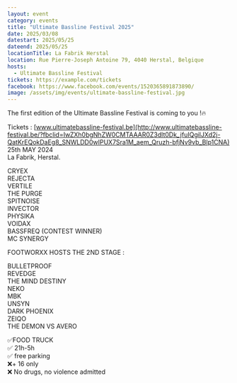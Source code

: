 ```yaml
---
layout: event
category: events
title: "Ultimate Bassline Festival 2025"
date: 2025/03/08
datestart: 2025/05/25
dateend: 2025/05/25
locationTitle: La Fabrik Herstal
location: Rue Pierre-Joseph Antoine 79, 4040 Herstal, Belgique
hosts:
  - Ultimate Bassline Festival
tickets: https://example.com/tickets
facebook: https://www.facebook.com/events/1520365891873890/
image: /assets/img/events/ultimate-bassline-festival.jpg
---
```


The first edition of the Ultimate Bassline Festival is coming to you !🔥

Tickets : [www.ultimatebassline-festival.be](http://www.ultimatebassline-festival.be/?fbclid=IwZXh0bgNhZW0CMTAAAR0Z3dlt0Dk_jfuIQgilJXd2j-QatKrEQokDaEg8_SNWLDD0wIPUX7Sra1M_aem_Qruzh-bfjNv9vb_Blp1CNA)  
25th MAY 2024  
La Fabrik, Herstal.

CRYEX  
REJECTA  
VERTILE  
THE PURGE  
SPITNOISE  
INVECTOR  
PHYSIKA  
VOIDAX  
BASSFREQ (CONTEST WINNER)  
MC SYNERGY

FOOTWORXX HOSTS THE 2ND STAGE :

BULLETPROOF  
REVEDGE  
THE MIND DESTINY  
NEKO  
MBK  
UNSYN  
DARK PHOENIX  
ZEIQO  
THE DEMON VS AVERO

✅FOOD TRUCK  
✅ 21h-5h  
✅ free parking  
❌\+ 16 only  
❌ No drugs, no violence admitted
